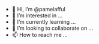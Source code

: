 - 👋 Hi, I’m @pamelafful
- 👀 I’m interested in ...
- 🌱 I’m currently learning ...
- 💞️ I’m looking to collaborate on ...
- 📫 How to reach me ...

<!---
pamelafful/pamelafful is a ✨ special ✨ repository because its `README.md` (this file) appears on your GitHub profile.
You can click the Preview link to take a look at your changes.
--->
